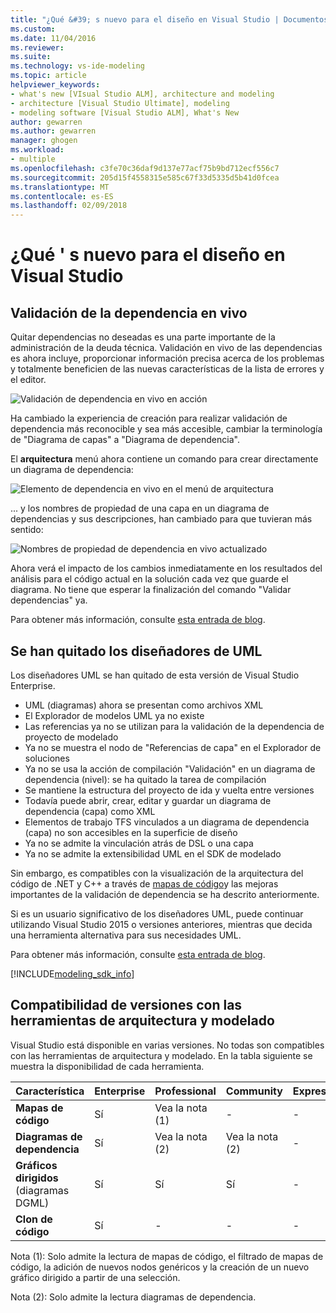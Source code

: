 ```yaml
---
title: "¿Qué &#39; s nuevo para el diseño en Visual Studio | Documentos de Microsoft"
ms.custom: 
ms.date: 11/04/2016
ms.reviewer: 
ms.suite: 
ms.technology: vs-ide-modeling
ms.topic: article
helpviewer_keywords:
- what's new [VIsual Studio ALM], architecture and modeling
- architecture [Visual Studio Ultimate], modeling
- modeling software [Visual Studio ALM], What's New
author: gewarren
ms.author: gewarren
manager: ghogen
ms.workload:
- multiple
ms.openlocfilehash: c3fe70c36daf9d137e77acf75b9bd712ecf556c7
ms.sourcegitcommit: 205d15f4558315e585c67f33d5335d5b41d0fcea
ms.translationtype: MT
ms.contentlocale: es-ES
ms.lasthandoff: 02/09/2018
---
```

# <a name="what39s-new-for-design-in-visual-studio"></a>¿Qué &#39; s nuevo para el diseño en Visual Studio

## <a name="live-dependency-validation"></a>Validación de la dependencia en vivo

Quitar dependencias no deseadas es una parte importante de la administración de la deuda técnica.
Validación en vivo de las dependencias es ahora incluye, proporcionar información precisa acerca de los problemas y totalmente beneficien de las nuevas características de la lista de errores y el editor.

![Validación de dependencia en vivo en acción](media/dep-validation-whatsnew-01.png)

Ha cambiado la experiencia de creación para realizar validación de dependencia más reconocible y sea más accesible, cambiar la terminología de "Diagrama de capas" a "Diagrama de dependencia".

El **arquitectura** menú ahora contiene un comando para crear directamente un diagrama de dependencia:

![Elemento de dependencia en vivo en el menú de arquitectura](media/dep-validation-whatsnew-02.png)

... y los nombres de propiedad de una capa en un diagrama de dependencias y sus descripciones, han cambiado para que tuvieran más sentido:

![Nombres de propiedad de dependencia en vivo actualizado](media/dep-validation-whatsnew-03.png)

Ahora verá el impacto de los cambios inmediatamente en los resultados del análisis para el código actual en la solución cada vez que guarde el diagrama. No tiene que esperar la finalización del comando "Validar dependencias" ya.

Para obtener más información, consulte [esta entrada de blog](https://blogs.msdn.microsoft.com/visualstudioalm/2016/10/07/live-architecture-dependency-validation-in-visual-studio-15-preview-5/). 
 
## <a name="uml-designers-have-been-removed"></a>Se han quitado los diseñadores de UML

Los diseñadores UML se han quitado de esta versión de Visual Studio Enterprise.

* UML (diagramas) ahora se presentan como archivos XML
* El Explorador de modelos UML ya no existe
* Las referencias ya no se utilizan para la validación de la dependencia de proyecto de modelado
* Ya no se muestra el nodo de "Referencias de capa" en el Explorador de soluciones
* Ya no se usa la acción de compilación "Validación" en un diagrama de dependencia (nivel): se ha quitado la tarea de compilación 
* Se mantiene la estructura del proyecto de ida y vuelta entre versiones
* Todavía puede abrir, crear, editar y guardar un diagrama de dependencia (capa) como XML
* Elementos de trabajo TFS vinculados a un diagrama de dependencia (capa) no son accesibles en la superficie de diseño
* Ya no se admite la vinculación atrás de DSL o una capa 
* Ya no se admite la extensibilidad UML en el SDK de modelado

Sin embargo, es compatibles con la visualización de la arquitectura del código de .NET y C++ a través de [mapas de código](map-dependencies-across-your-solutions.md)y las mejoras importantes de la validación de dependencia se ha descrito anteriormente.

Si es un usuario significativo de los diseñadores UML, puede continuar utilizando Visual Studio 2015 o versiones anteriores, mientras que decida una herramienta alternativa para sus necesidades UML.

Para obtener más información, consulte [esta entrada de blog](https://blogs.msdn.microsoft.com/visualstudioalm/2016/10/14/uml-designers-have-been-removed-layer-designer-now-supports-live-architectural-analysis/). 

[!INCLUDE[modeling_sdk_info](includes/modeling_sdk_info.md)]

<a name="VersionSupport"></a>
##  <a name="version-support-for-architecture-and-modeling-tools"></a>Compatibilidad de versiones con las herramientas de arquitectura y modelado  

Visual Studio está disponible en varias versiones. No todas son compatibles con las herramientas de arquitectura y modelado. En la tabla siguiente se muestra la disponibilidad de cada herramienta.  
  
|**Característica**|**Enterprise**|**Professional**|**Community**|**Express**|  
|-----------------|--------------------|----------------------|-------------------|-----------------|  
|**Mapas de código**|Sí|Vea la nota (1)|-|-|  
|**Diagramas de dependencia**|Sí|Vea la nota (2)|Vea la nota (2)|-|  
|**Gráficos dirigidos** (diagramas DGML)|Sí|Sí|Sí|-|  
|**Clon de código**|Sí|-|-|-|  
  
Nota (1): Solo admite la lectura de mapas de código, el filtrado de mapas de código, la adición de nuevos nodos genéricos y la creación de un nuevo gráfico dirigido a partir de una selección.

Nota (2): Solo admite la lectura diagramas de dependencia.
